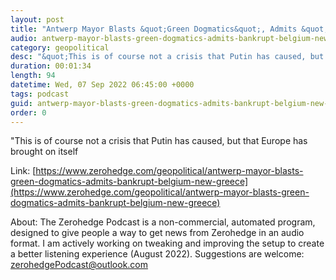 ```yaml
---
layout: post
title: "Antwerp Mayor Blasts &quot;Green Dogmatics&quot;, Admits &quot;Bankrupt&quot; Belgium Is &quot;The New Greece&quot;"
audio: antwerp-mayor-blasts-green-dogmatics-admits-bankrupt-belgium-new-greece-0
category: geopolitical
desc: "&quot;This is of course not a crisis that Putin has caused, but that Europe has brought on itself"
duration: 00:01:34
length: 94
datetime: Wed, 07 Sep 2022 06:45:00 +0000
tags: podcast
guid: antwerp-mayor-blasts-green-dogmatics-admits-bankrupt-belgium-new-greece-0
order: 0
---
```

&quot;This is of course not a crisis that Putin has caused, but that Europe has brought on itself

Link: [https://www.zerohedge.com/geopolitical/antwerp-mayor-blasts-green-dogmatics-admits-bankrupt-belgium-new-greece](https://www.zerohedge.com/geopolitical/antwerp-mayor-blasts-green-dogmatics-admits-bankrupt-belgium-new-greece)

About: The Zerohedge Podcast is a non-commercial, automated program, designed to give people a way to get news from Zerohedge in an audio format.  I am actively working on tweaking and improving the setup to create a better listening experience (August 2022).  Suggestions are welcome: [zerohedgePodcast@outlook.com](mailto:zerohedgePodcast@outlook.com)